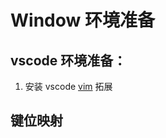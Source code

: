 # Window 环境准备

## vscode 环境准备：
  1. 安装 vscode [vim](https://marketplace.visualstudio.com/items?itemName=vscodevim.vim) 拓展

## 键位映射
